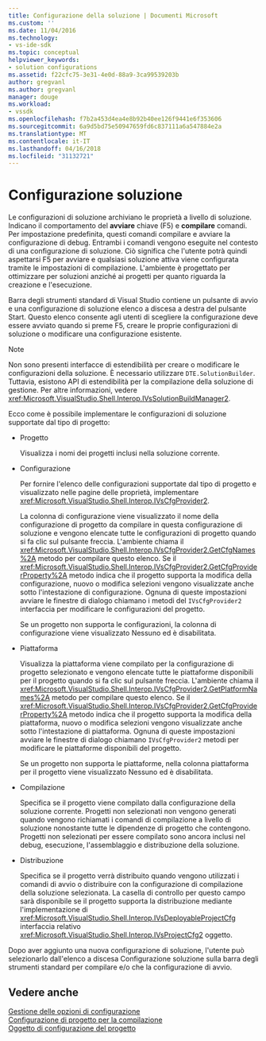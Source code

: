 ```yaml
---
title: Configurazione della soluzione | Documenti Microsoft
ms.custom: ''
ms.date: 11/04/2016
ms.technology:
- vs-ide-sdk
ms.topic: conceptual
helpviewer_keywords:
- solution configurations
ms.assetid: f22cfc75-3e31-4e0d-88a9-3ca99539203b
author: gregvanl
ms.author: gregvanl
manager: douge
ms.workload:
- vssdk
ms.openlocfilehash: f7b2a453d4ea4e8b92b40ee126f9441e6f353606
ms.sourcegitcommit: 6a9d5bd75e50947659fd6c837111a6a547884e2a
ms.translationtype: MT
ms.contentlocale: it-IT
ms.lasthandoff: 04/16/2018
ms.locfileid: "31132721"
---
```

# <a name="solution-configuration"></a>Configurazione soluzione
Le configurazioni di soluzione archiviano le proprietà a livello di soluzione. Indicano il comportamento del **avviare** chiave (F5) e **compilare** comandi. Per impostazione predefinita, questi comandi compilare e avviare la configurazione di debug. Entrambi i comandi vengono eseguite nel contesto di una configurazione di soluzione. Ciò significa che l'utente potrà quindi aspettarsi F5 per avviare e qualsiasi soluzione attiva viene configurata tramite le impostazioni di compilazione. L'ambiente è progettato per ottimizzare per soluzioni anziché ai progetti per quanto riguarda la creazione e l'esecuzione.  
  
 Barra degli strumenti standard di Visual Studio contiene un pulsante di avvio e una configurazione di soluzione elenco a discesa a destra del pulsante Start. Questo elenco consente agli utenti di scegliere la configurazione deve essere avviato quando si preme F5, creare le proprie configurazioni di soluzione o modificare una configurazione esistente.  
  
> [!NOTE]
>  Non sono presenti interfacce di estendibilità per creare o modificare le configurazioni della soluzione. È necessario utilizzare `DTE.SolutionBuilder`. Tuttavia, esistono API di estendibilità per la compilazione della soluzione di gestione. Per altre informazioni, vedere <xref:Microsoft.VisualStudio.Shell.Interop.IVsSolutionBuildManager2>.  
  
 Ecco come è possibile implementare le configurazioni di soluzione supportate dal tipo di progetto:  
  
-   Progetto  
  
     Visualizza i nomi dei progetti inclusi nella soluzione corrente.  
  
-   Configurazione  
  
     Per fornire l'elenco delle configurazioni supportate dal tipo di progetto e visualizzato nelle pagine delle proprietà, implementare <xref:Microsoft.VisualStudio.Shell.Interop.IVsCfgProvider2>.  
  
     La colonna di configurazione viene visualizzato il nome della configurazione di progetto da compilare in questa configurazione di soluzione e vengono elencate tutte le configurazioni di progetto quando si fa clic sul pulsante freccia. L'ambiente chiama il <xref:Microsoft.VisualStudio.Shell.Interop.IVsCfgProvider2.GetCfgNames%2A> metodo per compilare questo elenco. Se il <xref:Microsoft.VisualStudio.Shell.Interop.IVsCfgProvider2.GetCfgProviderProperty%2A> metodo indica che il progetto supporta la modifica della configurazione, nuovo o modifica selezioni vengono visualizzate anche sotto l'intestazione di configurazione. Ognuna di queste impostazioni avviare le finestre di dialogo chiamano i metodi del `IVsCfgProvider2` interfaccia per modificare le configurazioni del progetto.  
  
     Se un progetto non supporta le configurazioni, la colonna di configurazione viene visualizzato Nessuno ed è disabilitata.  
  
-   Piattaforma  
  
     Visualizza la piattaforma viene compilato per la configurazione di progetto selezionato e vengono elencate tutte le piattaforme disponibili per il progetto quando si fa clic sul pulsante freccia. L'ambiente chiama il <xref:Microsoft.VisualStudio.Shell.Interop.IVsCfgProvider2.GetPlatformNames%2A> metodo per compilare questo elenco. Se il <xref:Microsoft.VisualStudio.Shell.Interop.IVsCfgProvider2.GetCfgProviderProperty%2A> metodo indica che il progetto supporta la modifica della piattaforma, nuovo o modifica selezioni vengono visualizzate anche sotto l'intestazione di piattaforma. Ognuna di queste impostazioni avviare le finestre di dialogo chiamano `IVsCfgProvider2` metodi per modificare le piattaforme disponibili del progetto.  
  
     Se un progetto non supporta le piattaforme, nella colonna piattaforma per il progetto viene visualizzato Nessuno ed è disabilitata.  
  
-   Compilazione  
  
     Specifica se il progetto viene compilato dalla configurazione della soluzione corrente. Progetti non selezionati non vengono generati quando vengono richiamati i comandi di compilazione a livello di soluzione nonostante tutte le dipendenze di progetto che contengono. Progetti non selezionati per essere compilato sono ancora inclusi nel debug, esecuzione, l'assemblaggio e distribuzione della soluzione.  
  
-   Distribuzione  
  
     Specifica se il progetto verrà distribuito quando vengono utilizzati i comandi di avvio o distribuire con la configurazione di compilazione della soluzione selezionata. La casella di controllo per questo campo sarà disponibile se il progetto supporta la distribuzione mediante l'implementazione di <xref:Microsoft.VisualStudio.Shell.Interop.IVsDeployableProjectCfg> interfaccia relativo <xref:Microsoft.VisualStudio.Shell.Interop.IVsProjectCfg2> oggetto.  
  
 Dopo aver aggiunto una nuova configurazione di soluzione, l'utente può selezionarlo dall'elenco a discesa Configurazione soluzione sulla barra degli strumenti standard per compilare e/o che la configurazione di avvio.  
  
## <a name="see-also"></a>Vedere anche  
 [Gestione delle opzioni di configurazione](../../extensibility/internals/managing-configuration-options.md)   
 [Configurazione di progetto per la compilazione](../../extensibility/internals/project-configuration-for-building.md)   
 [Oggetto di configurazione del progetto](../../extensibility/internals/project-configuration-object.md)